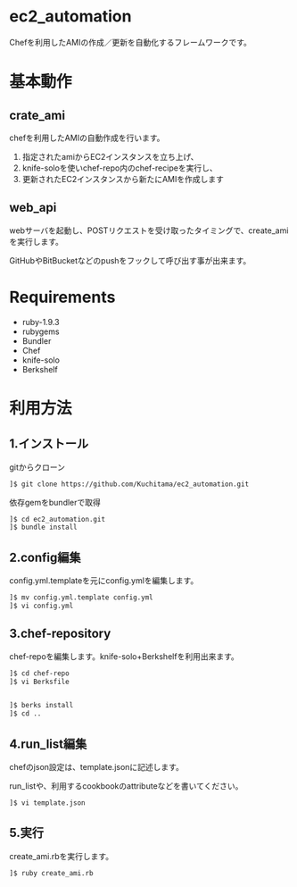 ec2_automation
==============

Chefを利用したAMIの作成／更新を自動化するフレームワークです。

# 基本動作

## crate_ami

chefを利用したAMIの自動作成を行います。

1. 指定されたamiからEC2インスタンスを立ち上げ、
2. knife-soloを使いchef-repo内のchef-recipeを実行し、
3. 更新されたEC2インスタンスから新たにAMIを作成します

## web_api

webサーバを起動し、POSTリクエストを受け取ったタイミングで、create_amiを実行します。

GitHubやBitBucketなどのpushをフックして呼び出す事が出来ます。

# Requirements

* ruby-1.9.3
* rubygems
* Bundler
* Chef
* knife-solo
* Berkshelf


# 利用方法

## 1.インストール

gitからクローン

```sh
]$ git clone https://github.com/Kuchitama/ec2_automation.git
```

依存gemをbundlerで取得

```sh
]$ cd ec2_automation.git
]$ bundle install
```

## 2.config編集

config.yml.templateを元にconfig.ymlを編集します。

```sh
]$ mv config.yml.template config.yml
]$ vi config.yml
```

## 3.chef-repository

chef-repoを編集します。knife-solo+Berkshelfを利用出来ます。

```sh
]$ cd chef-repo
]$ vi Berksfile


]$ berks install
]$ cd ..
```

## 4.run_list編集

chefのjson設定は、template.jsonに記述します。

run_listや、利用するcookbookのattributeなどを書いてください。

```sh
]$ vi template.json

```

## 5.実行

create_ami.rbを実行します。

```sh
]$ ruby create_ami.rb
```

